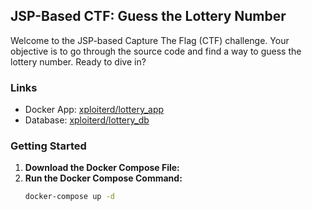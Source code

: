 ## JSP-Based CTF: Guess the Lottery Number

Welcome to the JSP-based Capture The Flag (CTF) challenge. Your objective is to go through the source code and find a way to guess the lottery number. Ready to dive in?

### Links
   - Docker App: [xploiterd/lottery_app](https://hub.docker.com/repository/docker/xploiterd/lottery_app/general)
   - Database: [xploiterd/lottery_db](https://hub.docker.com/repository/docker/xploiterd/lottery_db/general)
### Getting Started

1. **Download the Docker Compose File:**
2. **Run the Docker Compose Command:**
   ```bash
   docker-compose up -d
